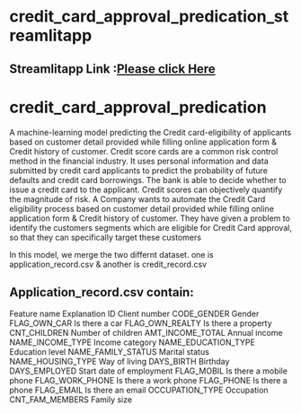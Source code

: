# credit_card_approval_predication_streamlitapp
##  Streamlitapp Link :[Please click Here](https://share.streamlit.io/rohitdaddekar/credit_card_approval_predication/main/credit_card_approval.py)




# credit_card_approval_predication
  A machine-learning model predicting the Credit card-eligibility of applicants based on customer detail provided while filling online application form &amp; Credit history of customer.
Credit score cards are a common risk control method in the financial industry. It uses personal information and data submitted by credit card applicants to predict the probability of future defaults and credit card borrowings. The bank is able to decide whether to issue a credit card to the applicant. Credit scores can objectively quantify the magnitude of risk.
A Company wants to automate the Credit Card eligibility process based on customer detail provided while filling online application form & Credit history of customer.
They have given a problem to identify the customers segments which are eligible for Credit Card approval, so that they can specifically target these customers

In this model, we merge the two differnt dataset. one is application_record.csv & another is credit_record.csv

## Application_record.csv contain:
Feature name	          Explanation
ID	                    Client number
CODE_GENDER	            Gender
FLAG_OWN_CAR	          Is there a car
FLAG_OWN_REALTY  	      Is there a property
CNT_CHILDREN	          Number of children
AMT_INCOME_TOTAL	      Annual income
NAME_INCOME_TYPE	      Income category
NAME_EDUCATION_TYPE	    Education level
NAME_FAMILY_STATUS	    Marital status
NAME_HOUSING_TYPE	      Way of living
DAYS_BIRTH	            Birthday
DAYS_EMPLOYED	          Start date of employment
FLAG_MOBIL	            Is there a mobile phone
FLAG_WORK_PHONE	        Is there a work phone
FLAG_PHONE	            Is there a phone
FLAG_EMAIL	            Is there an email
OCCUPATION_TYPE	        Occupation
CNT_FAM_MEMBERS	        Family size
